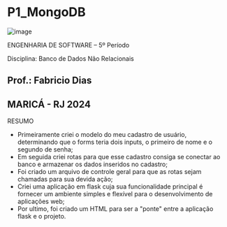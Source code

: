 # P1_MongoDB

![image](https://user-images.githubusercontent.com/125207561/227806419-e7b414db-a97d-4a29-a3a3-4f82564f32e1.png)



ENGENHARIA DE SOFTWARE – 5º Período

Disciplina: Banco de Dados Não Relacionais

Prof.: Fabricio Dias
-----------------------
MARICÁ - RJ
2024
-----------------------

RESUMO
- Primeiramente criei o modelo do meu cadastro de usuário, determinando que o forms teria dois inputs, o primeiro de nome e o segundo de senha;
- Em seguida criei rotas para que esse cadastro consiga se conectar ao banco e armazenar os dados inseridos no cadastro;
- Foi criado um arquivo de controle geral para que as rotas sejam chamadas para sua devida ação;
- Criei uma aplicação em flask cuja sua funcionalidade principal é fornecer um ambiente simples e flexível para o desenvolvimento de aplicações web;
- Por ultimo, foi criado um HTML para ser a "ponte" entre a aplicação flask e o projeto.
